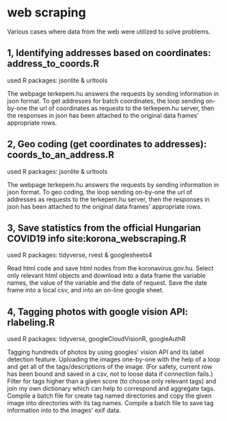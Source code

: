 # web scraping

Various cases where data from the web were utilized to solve problems.

1, Identifying addresses based on coordinates: address_to_coords.R
------------------------------------------------------------------
used R packages: jsonlite & urltools

The webpage terkepem.hu answers the requests by sending information in json format. To get addresses for batch coordinates, the loop sending on-by-one the url of coordinates as requests to the terkepem.hu server, then the responses in json has been attached to the original data frames' appropriate rows.

2, Geo coding (get coordinates to addresses): coords_to_an_address.R
--------------------------------------------------------------------
used R packages: jsonlite & urltools

The webpage terkepem.hu answers the requests by sending information in json format. To geo coding, the loop sending on-by-one the url of addresses as requests to the terkepem.hu server, then the responses in json has been attached to the original data frames' appropriate rows.

3, Save statistics from the official Hungarian COVID19 info site:korona_webscraping.R
-------------------------------------------------------------------------------------
used R packages: tidyverse, rvest & googlesheets4

Read html code and save html nodes from the koronavirus.gov.hu. Select only relevant html objects and download into a data frame the variable names, the value of the variable and the date of request. Save the date frame into a local csv, and into an on-line google sheet.

4, Tagging photos with google vision API: rlabeling.R
-----------------------------------------------------
used R packages: tidyverse, googleCloudVisionR, googleAuthR

Tagging hundreds of photos by using googles' vision API and its label detection feature. Uploading the images one-by-one with the help of a loop and get all of the tags/descriptions of the image. (For safety, current row has been bound and saved in a csv, not to loose data if connection fails.) Filter for tags higher than a given score (to choose only relevant tags) and join my own dictionary which can help to correspond and aggregate tags. Compile a batch file for create tag named directories and copy the given image into directories with its tag names. Compile a batch file to save tag information into to the images' exif data.
